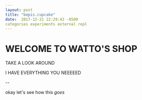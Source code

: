 ```yaml
---
layout: post
title: "bepis.cupcake"
date:  2017-12-21 22:29:42 -0500
categories experiments external repl
---
```


# WELCOME TO WATTO'S SHOP

TAKE A LOOK AROUND

I HAVE EVERYTHING YOU NEEEEED

--

okay let's see how this _goes_

